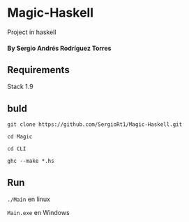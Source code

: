 # Magic-Haskell
 Project in haskell
#### By Sergio Andrés Rodríguez Torres

## Requirements

Stack 1.9

## buld

`git clone https://github.com/SergioRt1/Magic-Haskell.git`

`cd Magic`

`cd CLI`

`ghc --make *.hs`

## Run

`./Main` en linux

`Main.exe` en Windows
